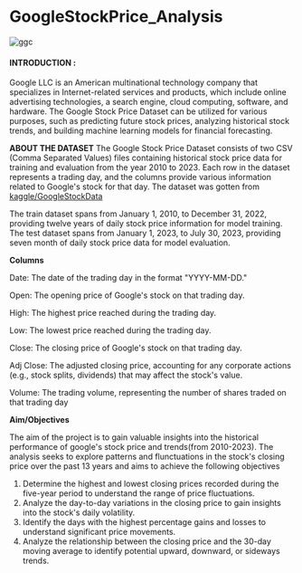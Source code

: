 # GoogleStockPrice_Analysis
![ggc](https://github.com/Adetunji22/GoogleStock_Analysis/assets/127019986/d6849c07-3dc4-4641-b532-d7e3b97c32bc)

#### INTRODUCTION : 
Google LLC is an American multinational technology company that specializes in Internet-related services and products, which include online advertising technologies, a search engine, cloud computing, software, and hardware. The Google Stock Price Dataset can be utilized for various purposes, such as predicting future stock prices, analyzing historical stock trends, and building machine learning models for financial forecasting.

**ABOUT THE DATASET**
The Google Stock Price Dataset consists of two CSV (Comma Separated Values) files containing historical stock price data for training and evaluation from the year 2010 to 2023. Each row in the dataset represents a trading day, and the columns provide various information related to Google's stock for that day.
The dataset was gotten from [kaggle/GoogleStockData](https://www.kaggle.com/datasets/alirezajavid1999/google-stock-2010-2023)

The train dataset spans from January 1, 2010, to December 31, 2022, providing twelve years of daily stock price information for model training. The test dataset spans from January 1, 2023, to July 30, 2023, providing seven month of daily stock price data for model evaluation.

**Columns**

Date: The date of the trading day in the format "YYYY-MM-DD."

Open: The opening price of Google's stock on that trading day.

High: The highest price reached during the trading day.

Low: The lowest price reached during the trading day.

Close: The closing price of Google's stock on that trading day.

Adj Close: The adjusted closing price, accounting for any corporate actions (e.g., stock splits, dividends) that may affect the stock's value.

Volume: The trading volume, representing the number of shares traded on that trading day

**Aim/Objectives** 

The aim of the project is to gain valuable insights into the historical performance of google's stock price and trends(from 2010-2023). The analysis seeks to explore patterns and flunctuations in the stock's closing price over the past 13 years and aims to achieve the following objectives
1. Determine the highest and lowest closing prices recorded during the five-year period to understand the range of price fluctuations.
2. Analyze the day-to-day variations in the closing price to gain insights into the stock's daily volatility.
3. Identify the days with the highest percentage gains and losses to understand significant price movements.
4. Analyze the relationship between the closing price and the 30-day moving average to identify potential upward, downward, or sideways trends.

